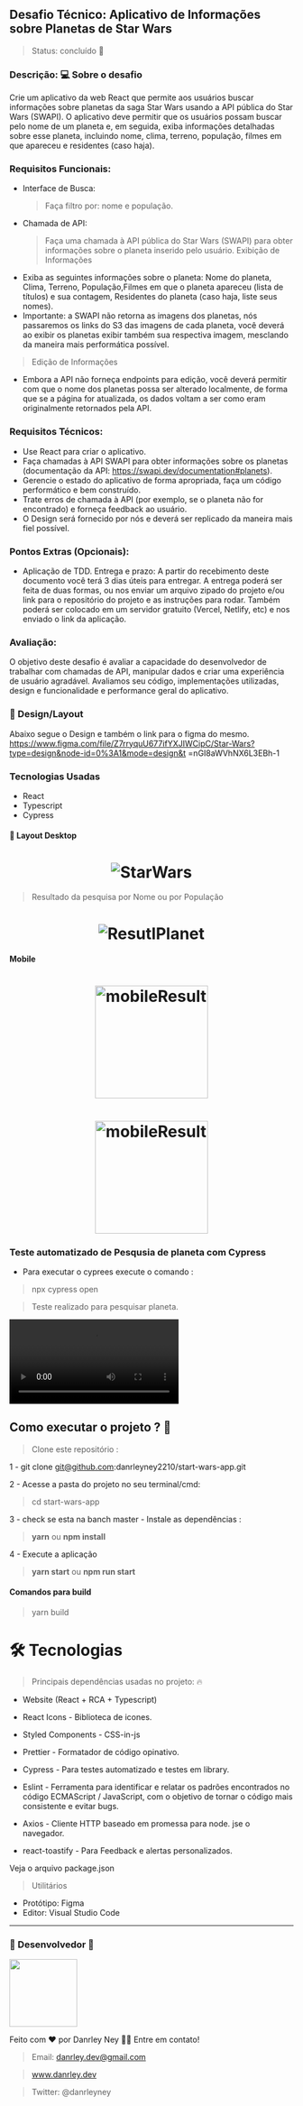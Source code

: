 ## Desafio Técnico: Aplicativo de Informações sobre Planetas de Star Wars

> Status: concluído 🚀

### Descrição: 💻 Sobre o desafio

Crie um aplicativo da web React que permite aos usuários buscar informações sobre planetas da saga Star Wars usando a API pública do Star Wars (SWAPI). O aplicativo deve permitir que os usuários possam buscar pelo nome de um planeta e, em seguida, exiba informações detalhadas sobre esse planeta, incluindo nome, clima, terreno, população, filmes em que apareceu e residentes (caso haja).

### Requisitos Funcionais:

- Interface de Busca:
  > Faça filtro por: nome e população. 
- Chamada de API:
  > Faça uma chamada à API pública do Star Wars (SWAPI) para obter informações sobre o planeta
  > inserido pelo usuário.
  > Exibição de Informações
- Exiba as seguintes informações sobre o planeta: Nome do planeta, Clima, Terreno, População,Filmes em que o planeta apareceu (lista de títulos) e sua contagem, Residentes do planeta (caso haja, liste seus nomes).
- Importante: a SWAPI não retorna as imagens dos planetas, nós passaremos os links do S3 das imagens de cada planeta, você deverá ao exibir os planetas exibir também sua respectiva imagem, mesclando da maneira mais performática possível.

> Edição de Informações

- Embora a API não forneça endpoints para edição, você deverá permitir com que o nome dos
  planetas possa ser alterado localmente, de forma que se a página for atualizada, os dados
  voltam a ser como eram originalmente retornados pela API.

### Requisitos Técnicos:

- Use React para criar o aplicativo.
- Faça chamadas à API SWAPI para obter informações sobre os planetas (documentação da API:
  https://swapi.dev/documentation#planets).
- Gerencie o estado do aplicativo de forma apropriada, faça um código performático e bem construído.
- Trate erros de chamada à API (por exemplo, se o planeta não for encontrado) e forneça feedback ao
  usuário.
- O Design será fornecido por nós e deverá ser replicado da maneira mais fiel possível.

### Pontos Extras (Opcionais):

- Aplicação de TDD.
  Entrega e prazo:
  A partir do recebimento deste documento você terá 3 dias úteis para entregar. A entrega poderá ser feita de
  duas formas, ou nos enviar um arquivo zipado do projeto e/ou link para o repositório do projeto e as instruções
  para rodar. Também poderá ser colocado em um servidor gratuito (Vercel, Netlify, etc) e nos enviado o link da
  aplicação.

### Avaliação:

O objetivo deste desafio é avaliar a capacidade do desenvolvedor de trabalhar com chamadas de API,
manipular dados e criar uma experiência de usuário agradável. Avaliamos seu código, implementações
utilizadas, design e funcionalidade e performance geral do aplicativo.

### 🔖 Design/Layout

Abaixo segue o Design e também o link para o figma do mesmo.
https://www.figma.com/file/Z7rryquU677ifYXJIWCipC/Star-Wars?type=design&node-id=0%3A1&mode=design&t
=nGI8aWVhNX6L3EBh-1

### Tecnologias Usadas

- React
- Typescript
- Cypress

#### 🎨 Layout Desktop

<h1 align="center">
  <img alt="StarWars" title="CoinSync" src=".github/homeStarWars.png" />
</h1>

> Resultado da pesquisa por Nome ou por População

<h1 align="center">
  <img alt="ResutlPlanet" title="CoinSync" src=".github/resultPlanet.png" />
</h1>

#### Mobile

<h1 align="center">
  <img alt="mobileResult" title="CoinSync" src=".github/homeMobile.png"  width="200" hight="500" />
</h1>

<h1 align="center">
  <img alt="mobileResult" title="CoinSync" src=".github/resultMobile.png"  width="200" hight="500" />
</h1>

### Teste automatizado de Pesqusia de planeta com Cypress

* Para executar o cyprees execute o comando :
> npx cypress open

> Teste realizado para pesquisar planeta.

<video width="" height="" controls>
  <source src=".github/teste.mp4" type="video/mp4">
  Seu navegador não suporta o elemento de vídeo.
</video>

## Como executar o projeto ? 🚀


> Clone este repositório :

1 - git clone git@github.com:danrleyney2210/start-wars-app.git

2 - Acesse a pasta do projeto no seu terminal/cmd:

> cd start-wars-app

3 - check se esta na banch master - Instale as dependências :

> **yarn** ou **npm install**

4 - Execute a aplicação

> **yarn start** ou **npm run start**

#### Comandos para build

> yarn build

# 🛠 Tecnologias

> Principais dependências usadas no projeto: 🔥

- Website (React + RCA + Typescript)

- React Icons - Biblioteca de icones.

- Styled Components - CSS-in-js

- Prettier - Formatador de código opinativo.

- Cypress - Para testes automatizado e testes em library.

- Eslint - Ferramenta para identificar e relatar os padrões encontrados no código ECMAScript /
  JavaScript, com o objetivo de tornar o código mais consistente e evitar bugs.

- Axios - Cliente HTTP baseado em promessa para node. jse o navegador.

- react-toastify - Para Feedback e alertas personalizados.

Veja o arquivo <a>package.json</a>

> Utilitários

- Protótipo: Figma
- Editor: Visual Studio Code

---

### 🦸 Desenvolvedor 🤘

<img width="120" src=".github/eu.png"/>

Feito com ❤️ por Danrley Ney 👋🏽 Entre em contato!

> Email: danrley.dev@gmail.com

> www.danrley.dev

> Twitter: @danrleyney

